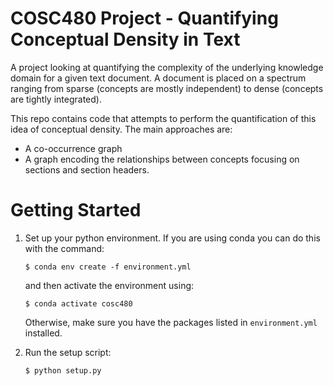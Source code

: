 # COSC480 Project - Quantifying Conceptual Density in Text
A project looking at quantifying the complexity of the underlying knowledge domain for a given text document. 
A document is placed on a spectrum ranging from sparse (concepts are mostly independent) to dense (concepts are tightly integrated).

This repo contains code that attempts to perform the quantification of this idea of conceptual density.
The main approaches are:
 - A co-occurrence graph
 - A graph encoding the relationships between concepts focusing on sections and section headers.

# Getting Started
1.  Set up your python environment.
    If you are using conda you can do this with the command:
    ```shell
    $ conda env create -f environment.yml
    ```
    and then activate the environment using:
    ```shell
    $ conda activate cosc480
    ```
    Otherwise, make sure you have the packages listed in 
    `environment.yml` installed.
    
2.  Run the setup script:
    ```shell
    $ python setup.py
    ```
